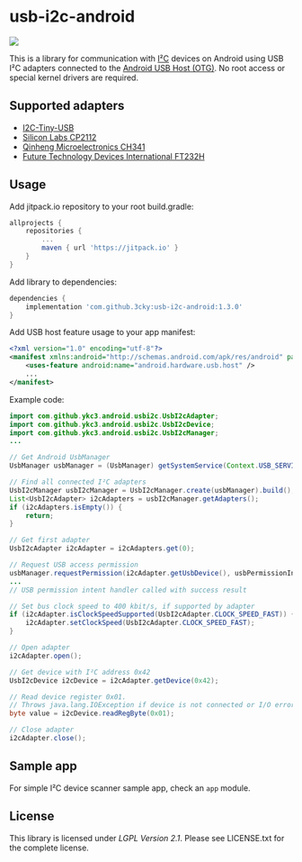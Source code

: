 # usb-i2c-android

[![](https://jitpack.io/v/3cky/usb-i2c-android.svg)](https://jitpack.io/#3cky/usb-i2c-android)

This is a library for communication with [I²C](https://en.wikipedia.org/wiki/I%C2%B2C) devices on Android using USB I²C adapters connected to the
[Android USB Host (OTG)](http://developer.android.com/guide/topics/connectivity/usb/host.html). 
No root access or special kernel drivers are required.

## Supported adapters

* [I2C-Tiny-USB](https://github.com/harbaum/I2C-Tiny-USB)
* [Silicon Labs CP2112](http://www.silabs.com/Support%20Documents/TechnicalDocs/CP2112.pdf)
* [Qinheng Microelectronics CH341](http://www.wch-ic.com/products/CH341.html)
* [Future Technology Devices International FT232H](http://www.ftdichip.com/Support/Documents/DataSheets/ICs/DS_FT232H.pdf)

## Usage

Add jitpack.io repository to your root build.gradle:
```gradle
allprojects {
    repositories {
        ...
        maven { url 'https://jitpack.io' }
    }
}
```
Add library to dependencies:
```gradle
dependencies {
    implementation 'com.github.3cky:usb-i2c-android:1.3.0'
}
```

Add USB host feature usage to your app manifest:

```xml
<?xml version="1.0" encoding="utf-8"?>
<manifest xmlns:android="http://schemas.android.com/apk/res/android" package="...">
    <uses-feature android:name="android.hardware.usb.host" />
    ...
</manifest>
```

Example code:

```java
import com.github.ykc3.android.usbi2c.UsbI2cAdapter;
import com.github.ykc3.android.usbi2c.UsbI2cDevice;
import com.github.ykc3.android.usbi2c.UsbI2cManager;
...

// Get Android UsbManager
UsbManager usbManager = (UsbManager) getSystemService(Context.USB_SERVICE);

// Find all connected I²C adapters
UsbI2cManager usbI2cManager = UsbI2cManager.create(usbManager).build();
List<UsbI2cAdapter> i2cAdapters = usbI2cManager.getAdapters();
if (i2cAdapters.isEmpty()) {
    return;
}

// Get first adapter
UsbI2cAdapter i2cAdapter = i2cAdapters.get(0);

// Request USB access permission
usbManager.requestPermission(i2cAdapter.getUsbDevice(), usbPermissionIntent);
...
// USB permission intent handler called with success result

// Set bus clock speed to 400 kbit/s, if supported by adapter 
if (i2cAdapter.isClockSpeedSupported(UsbI2cAdapter.CLOCK_SPEED_FAST)) {
    i2cAdapter.setClockSpeed(UsbI2cAdapter.CLOCK_SPEED_FAST);
}

// Open adapter
i2cAdapter.open();

// Get device with I²C address 0x42
UsbI2cDevice i2cDevice = i2cAdapter.getDevice(0x42);

// Read device register 0x01.
// Throws java.lang.IOException if device is not connected or I/O error caused 
byte value = i2cDevice.readRegByte(0x01);

// Close adapter
i2cAdapter.close();
```

## Sample app

For simple I²C device scanner sample app, check an `app` module. 

## License

This library is licensed under *LGPL Version 2.1*.  Please see LICENSE.txt for the
complete license.
